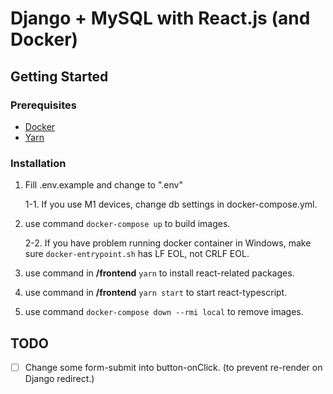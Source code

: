 # Django + MySQL with React.js (and Docker)

## Getting Started

### Prerequisites

- [Docker][1]
- [Yarn][2]

<!-- end of list -->

### Installation

1. Fill .env.example and change to ".env"

   1-1. If you use M1 devices, change db settings in docker-compose.yml.

2. use command <code>docker-compose up</code> to build images.

   2-2. If you have problem running docker container in Windows, make sure <code>docker-entrypoint.sh</code> has LF EOL, not CRLF EOL.

3. use command in **/frontend** <code>yarn</code> to install react-related packages.

4. use command in **/frontend** <code>yarn start</code> to start react-typescript.

5. use command <code>docker-compose down --rmi local</code> to remove images.

<!-- end of list -->

## TODO

- [ ] Change some form-submit into button-onClick. (to prevent re-render on Django redirect.)

[1]: https://www.docker.com/get-started
[2]: https://yarnpkg.com/getting-started/install
